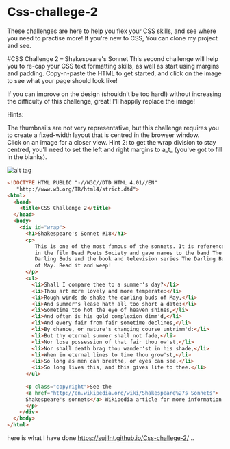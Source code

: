 # Css-challege-2
These challenges are here to help you flex your CSS skills, and see where you need to practise more! If you're new to CSS, You can clone my project and see.

#CSS Challenge 2 – Shakespeare's Sonnet
This second challenge will help you to re-cap your CSS text formatting skills, as well as start using margins and padding. Copy-n-paste the HTML to get started, and click on the image to see what your page should look like!

If you can improve on the design (shouldn't be too hard!) without increasing the difficulty of this challenge, great! I'll happily replace the image!

Hints:

The thumbnails are not very representative, but this challenge requires you to create a fixed-width layout that is centred in the browser window. <br>
Click on an image for a closer view.
Hint 2: to get the wrap division to stay centred, you'll need to set the left and right margins to a_t_ (you've got to fill in the blanks).

![alt tag](https://upload.wikimedia.org/wikiversity/en/thumb/b/bd/Css1_1.png/800px-Css1_1.png)
```html
<!DOCTYPE HTML PUBLIC "-//W3C//DTD HTML 4.01//EN"
   "http://www.w3.org/TR/html4/strict.dtd">
<html>
  <head>
    <title>CSS Challenge 2</title>
  </head>
  <body>
    <div id="wrap">
      <h1>Shakespeare's Sonnet #18</h1>
      <p>
         This is one of the most famous of the sonnets. It is referenced
         in the film Dead Poets Society and gave names to the band The
         Darling Buds and the book and television series The Darling Buds
         of May. Read it and weep!
      </p>
      <ul>
        <li>Shall I compare thee to a summer's day?</li>
        <li>Thou art more lovely and more temperate:</li>
        <li>Rough winds do shake the darling buds of May,</li>
        <li>And summer's lease hath all too short a date:</li>
        <li>Sometime too hot the eye of heaven shines,</li>
        <li>And often is his gold complexion dimm'd,</li>
        <li>And every fair from fair sometime declines,</li>
        <li>By chance, or nature's changing course untrimm'd:</li>
        <li>But thy eternal summer shall not fade,</li>
        <li>Nor lose possession of that fair thou ow'st,</li>
        <li>Nor shall death brag thou wander'st in his shade,</li>
        <li>When in eternal lines to time thou grow'st,</li>
        <li>So long as men can breathe, or eyes can see,</li>
        <li>So long lives this, and this gives life to thee.</li>
      </ul>
      
      <p class="copyright">See the 
      <a href="http://en.wikipedia.org/wiki/Shakespeare%27s_Sonnets">
      Shakespeare's sonnets</a> Wikipedia article for more information
      </p>
    </div>
  </body>
</html>

```
here is what I have done https://sujilnt.github.io/Css-challege-2/ ..
